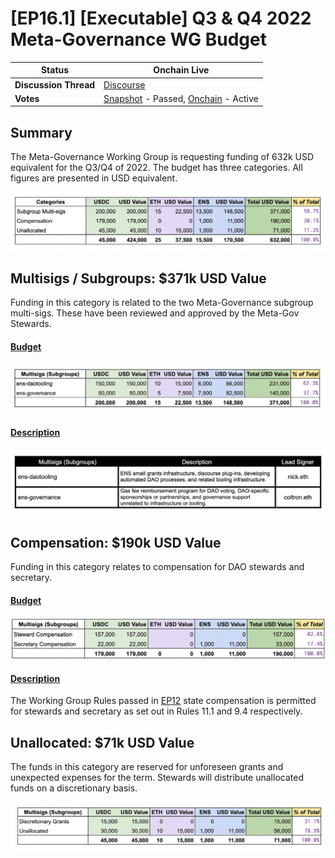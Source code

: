 # \[EP16.1] \[Executable] Q3 & Q4 2022 Meta-Governance WG Budget

| **Status**  | Onchain Live |
| ---- | ---- |
| **Discussion Thread** | [Discourse](https://discuss.ens.domains/t/discuss-the-meta-governance-q3-q4-budget-request/13756) |
| **Votes**  | [Snapshot](https://snapshot.org/#/ens.eth/proposal/0x46c7294aca8d70ae8213e8e8c6915697c7be1aab731fbb7e534276f7eb0ef2b9) - Passed, [Onchain](https://www.tally.xyz/governance/eip155:1:0x323A76393544d5ecca80cd6ef2A560C6a395b7E3/proposal/21861129347596183989807248258922558214743224135371288783165185538477576992486) - Active |


## Summary
The Meta-Governance Working Group is requesting funding of 632k USD equivalent for the Q3/Q4 of 2022. The budget has three categories. All figures are presented in USD equivalent.

![](img/ep16-1-img1.png)


## Multisigs / Subgroups: $371k USD Value
Funding in this category is related to the two Meta-Governance subgroup multi-sigs. These have been reviewed and approved by the Meta-Gov Stewards.
 

#### <u>Budget</u>

![](img/ep16-1-img2.png)


#### <u>Description</u>

![](img/ep16-1-img3.png)

## Compensation: $190k USD Value
Funding in this category relates to compensation for DAO stewards and secretary. 

#### <u>Budget</u>

![](img/ep16-1-img4.png)

#### <u>Description</u>
The Working Group Rules passed in [EP12](https://discuss.ens.domains/t/ep12-social-working-group-rules/12953#specification-3) state compensation is permitted for stewards and secretary as set out in Rules 11.1 and 9.4 respectively.

## Unallocated: $71k USD Value
The funds in this category are reserved for unforeseen grants and unexpected expenses for the term. Stewards will distribute unallocated funds on a discretionary basis.

![](img/ep16-1-img5.png)
